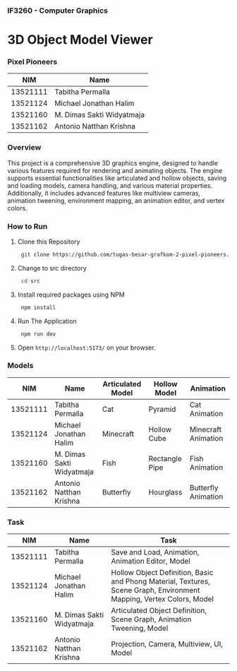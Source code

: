 ### IF3260 - Computer Graphics
# 3D Object Model Viewer


### Pixel Pioneers
NIM | Name|
----| ---- |
13521111 |	Tabitha Permalla
13521124 |	Michael Jonathan Halim
13521160 | M. Dimas Sakti Widyatmaja
13521162 | Antonio Natthan Krishna


### Overview
This project is a comprehensive 3D graphics engine, designed to handle various features required for rendering and animating objects. The engine supports essential functionalities like articulated and hollow objects, saving and loading models, camera handling, and various material properties. Additionally, it includes advanced features like multiview cameras, animation tweening, environment mapping, an animation editor, and vertex colors.

### How to Run

1. Clone this Repository
   ```sh
    git clone https://github.com/tugas-besar-grafkom-2-pixel-pioneers.git
   ```

2. Change to src directory
   ```sh
    cd src
   ```

3. Install required packages using NPM
   ```sh
    npm install
   ```

4. Run The Application
   ```sh
    npm run dev
   ```

4. Open `http://localhost:5173/` on your browser.


### Models
NIM      | Name                       | Articulated Model | Hollow Model   | Animation |
----     | ----                       | ---               | ---           |----      |
13521111 | Tabitha Permalla           | Cat               | Pyramid        | Cat Animation |
13521124 | Michael Jonathan Halim     | Minecraft         | Hollow Cube    | Minecraft Animation |
13521160 | M. Dimas Sakti Widyatmaja  | Fish              | Rectangle Pipe | Fish Animation |
13521162 | Antonio Natthan Krishna    | Butterfly         | Hourglass      | Butterfly Animation |

### Task
NIM      | Name                       | Task |
----     | ----                       | ---               |
13521111 | Tabitha Permalla           | Save and Load, Animation, Animation Editor, Model                   |
13521124 | Michael Jonathan Halim     | Hollow Object Definition, Basic and Phong Material, Textures, Scene Graph, Environment Mapping, Vertex Colors, Model                  |
13521160 | M. Dimas Sakti Widyatmaja  | Articulated Object Definition, Scene Graph, Animation Tweening, Model                  |
13521162 | Antonio Natthan Krishna    | Projection, Camera, Multiview, UI, Model |
